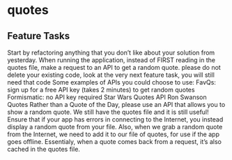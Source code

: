 # quotes

## Feature Tasks

Start by refactoring anything that you don’t like about your solution from yesterday.
When running the application, instead of FIRST reading in the quotes file, make a request to an API to get a random quote.
please do not delete your existing code, look at the very next feature task, you will still need that code
Some examples of APIs you could choose to use:
FavQs: sign up for a free API key (takes 2 minutes) to get random quotes
Formismatic: no API key required
Star Wars Quotes API
Ron Swanson Quotes
Rather than a Quote of the Day, please use an API that allows you to show a random quote.
We still have the quotes file and it is still useful! Ensure that if your app has errors in connecting to the Internet, you instead display a random quote from your file.
Also, when we grab a random quote from the Internet, we need to add it to our file of quotes, for use if the app goes offline. Essentialy, when a quote comes back from a request, it’s also cached in the quotes file.
